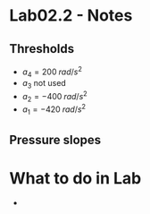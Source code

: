 # Lab02.2 - Notes

## Thresholds

- $a_4 = 200 \; rad/s^2$
- $a_3$ not used
- $a_2 = -400 \; rad/s^2$
- $a_1 = -420 \; rad/s^2$

## Pressure slopes

# What to do in Lab

- 


